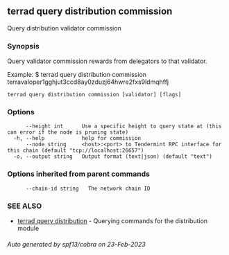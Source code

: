 ## terrad query distribution commission

Query distribution validator commission

### Synopsis

Query validator commission rewards from delegators to that validator.

Example:
$ terrad query distribution commission terravaloper1gghjut3ccd8ay0zduzj64hwre2fxs9ldmqhffj

```
terrad query distribution commission [validator] [flags]
```

### Options

```
      --height int      Use a specific height to query state at (this can error if the node is pruning state)
  -h, --help            help for commission
      --node string     <host>:<port> to Tendermint RPC interface for this chain (default "tcp://localhost:26657")
  -o, --output string   Output format (text|json) (default "text")
```

### Options inherited from parent commands

```
      --chain-id string   The network chain ID
```

### SEE ALSO

* [terrad query distribution](terrad_query_distribution.md)	 - Querying commands for the distribution module

###### Auto generated by spf13/cobra on 23-Feb-2023
